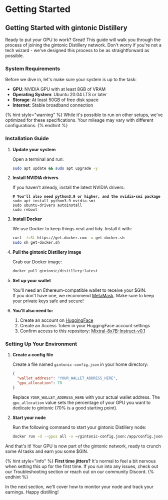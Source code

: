 # Getting Started

## Getting Started with gintonic Distillery

Ready to put your GPU to work? Great! This guide will walk you through the process of joining the gintonic Distillery network. Don't worry if you're not a tech wizard - we've designed this process to be as straightforward as possible.

### System Requirements

Before we dive in, let's make sure your system is up to the task:

* **GPU**: NVIDIA GPU with at least 8GB of VRAM
* **Operating System**: Ubuntu 20.04 LTS or later
* **Storage**: At least 50GB of free disk space
* **Internet**: Stable broadband connection

{% hint style="warning" %}
While it's possible to run on other setups, we've optimized for these specifications. Your mileage may vary with different configurations.
{% endhint %}

### Installation Guide

1.  **Update your system**

    Open a terminal and run:

    ```bash
    sudo apt update && sudo apt upgrade -y
    ```
2.  **Install NVIDIA drivers**

    If you haven't already, install the latest NVIDIA drivers:

    <pre class="language-bash"><code class="lang-bash"><strong># You'll also need python3.9 or higher, and the nvidia-smi package
    </strong>sudo apt install python3.9 nvidia-smi
    sudo ubuntu-drivers autoinstall
    sudo reboot
    </code></pre>
3.  **Install Docker**

    We use Docker to keep things neat and tidy. Install it with:

    ```bash
    curl -fsSL https://get.docker.com -o get-docker.sh
    sudo sh get-docker.sh
    ```
4.  **Pull the gintonic Distillery image**

    Grab our Docker image:

    ```bash
    docker pull gintonic/distillery:latest
    ```
5.  **Set up your wallet**

    You'll need an Ethereum-compatible wallet to receive your $GIN. \
    If you don't have one, we recommend [MetaMask](https://metamask.io/). Make sure to keep your private keys safe and secure!
6. **You'll also need to:**
   1. Create an account on [HuggingFace](https://huggingface.co/)
   2. Create an Access Token in your HuggingFace account settings
   3. Confirm access to this repository: [Mixtral-8x7B-Instruct-v0.1](https://huggingface.co/mistralai/Mixtral-8x7B-Instruct-v0.1)

### Setting Up Your Environment

1.  **Create a config file**

    Create a file named `gintonic-config.json` in your home directory:

    ```json
    {
      "wallet_address": "YOUR_WALLET_ADDRESS_HERE",
      "gpu_allocation": 70
    }
    ```

    Replace `YOUR_WALLET_ADDRESS_HERE` with your actual wallet address. The `gpu_allocation` value sets the percentage of your GPU you want to dedicate to gintonic (70% is a good starting point).
2.  **Start your node**

    Run the following command to start your gintonic Distillery node:

    ```bash
    docker run -d --gpus all -v ~/gintonic-config.json:/app/config.json gintonic/distillery:latest
    ```

And that's it! Your GPU is now part of the gintonic network, ready to crunch some AI tasks and earn you some $GIN.

{% hint style="info" %}
**First time jitters?** It's normal to feel a bit nervous when setting this up for the first time. If you run into any issues, check out our Troubleshooting section or reach out on our community Discord.
{% endhint %}

In the next section, we'll cover how to monitor your node and track your earnings. Happy distilling!
